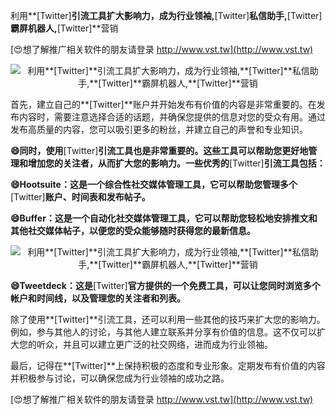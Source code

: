 利用**[Twitter]**引流工具扩大影响力，成为行业领袖,**[Twitter]**私信助手,**[Twitter]**霸屏机器人,**[Twitter]**营销

[😍想了解推广相关软件的朋友请登录 http://www.vst.tw](http://www.vst.tw)

 <center><img src="https://vst.tw/MP4/tuiguang/png/2.png" alt="利用**[Twitter]**引流工具扩大影响力，成为行业领袖,**[Twitter]**私信助手,**[Twitter]**霸屏机器人,**[Twitter]**营销"></center>

首先，建立自己的**[Twitter]**账户并开始发布有价值的内容是非常重要的。在发布内容时，需要注意选择合适的话题，并确保您提供的信息对您的受众有用。通过发布高质量的内容，您可以吸引更多的粉丝，并建立自己的声誉和专业知识。

**😄同时，使用**[Twitter]**引流工具也是非常重要的。这些工具可以帮助您更好地管理和增加您的关注者，从而扩大您的影响力。一些优秀的**[Twitter]**引流工具包括：**

**😄Hootsuite：这是一个综合性社交媒体管理工具，它可以帮助您管理多个**[Twitter]**账户、时间表和发布帖子。**

**😄Buffer：这是一个自动化社交媒体管理工具，它可以帮助您轻松地安排推文和其他社交媒体帖子，以便您的受众能够随时获得您的最新信息。**

 <center><img src="https://vst.tw/MP4/tuiguang/png/0.png" alt="利用**[Twitter]**引流工具扩大影响力，成为行业领袖,**[Twitter]**私信助手,**[Twitter]**霸屏机器人,**[Twitter]**营销"></center>

**😄Tweetdeck：这是**[Twitter]**官方提供的一个免费工具，可以让您同时浏览多个帐户和时间线，以及管理您的关注者和列表。**

除了使用**[Twitter]**引流工具，还可以利用一些其他的技巧来扩大您的影响力。例如，参与其他人的讨论，与其他人建立联系并分享有价值的信息。这不仅可以扩大您的听众，并且可以建立更广泛的社交网络，进而成为行业领袖。

最后，记得在**[Twitter]**上保持积极的态度和专业形象。定期发布有价值的内容并积极参与讨论，可以确保您成为行业领袖的成功之路。

[😍想了解推广相关软件的朋友请登录 http://www.vst.tw](http://www.vst.tw)



